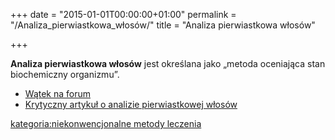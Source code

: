 +++
date = "2015-01-01T00:00:00+01:00"
permalink = "/Analiza_pierwiastkowa_włosów/"
title = "Analiza pierwiastkowa włosów"

+++

**Analiza pierwiastkowa włosów** jest określana jako „metoda oceniająca stan biochemiczny organizmu”.

-   [Wątek na forum](http://www.atopowe-zapalenie.pl/forum/viewtopic.php?p=17501#p17501)
-   [Krytyczny artykuł o analizie pierwiastkowej włosów](http://www.handsomemen.pl/wlosy,wlosy,analiza_pierwiastkowa_wlosa.html)

[kategoria:niekonwencjonalne metody leczenia](/atopedia/kategoria:niekonwencjonalne_metody_leczenia "wikilink")